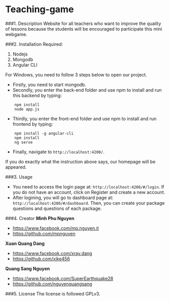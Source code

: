 # Teaching-game

###1. Description
Website for all teachers who want to improve the quality of lessons because the students will be encouraged to participate this mini webgame.  

###2. Installation
Required:
 1. Nodejs
 2. Mongodb
 3. Angular CLI

For Windows, you need to follow 3 steps below to open our project.

* Firstly, you need to start mongodb.
* Secondly, you enter the back-end folder and use npm to install and run this backend by typing:
``` 
    npm install
    node app.js
```
* Thirdly, you enter the front-end folder and use npm to install and run frontend by typing:
``` 
    npm install -g angular-cli
    npm install
    ng serve
```
* Finally, navigate to `http://localhost:4200/`.

If you do exactly what the instruction above says, our homepage will be appeared.

    

###3. Usage
* You need to access the login page at: `http://localhost:4200/#/login`. If you do not have an account, click on Register and create a new account.
* After logining, you will go to dashboard page at: `http://localhost:4200/#/dashboard`. Then, you can create your package questions and questions of each package.

###4. Creator
**Minh Phu Nguyen**
 * https://www.facebook.com/mp.nguyen.it
 * https://github.com/mpnguyen
 
**Xuan Quang Dang**
* https://www.facebook.com/xray.dang
* https://github.com/xike456

**Quang Sang Nguyen**
* https://www.facebook.com/SuperEarthquake28
* https://github.com/nguyenquangsang

###5. License
The license is followed GPLv3.